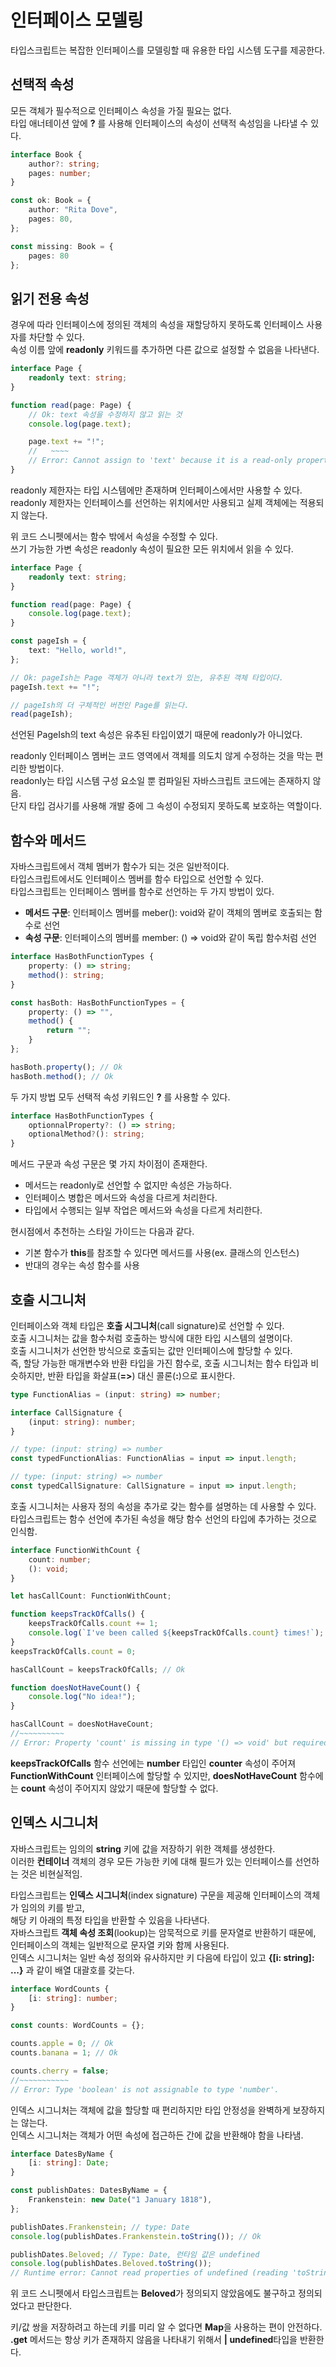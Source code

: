 # 인터페이스 모델링
타입스크립트는 복잡한 인터페이스를 모델링할 때 유용한 타입 시스템 도구를 제공한다.

## 선택적 속성
모든 객체가 필수적으로 인터페이스 속성을 가질 필요는 없다.  
타입 애너테이션 앞에 **?** 를 사용해 인터페이스의 속성이 선택적 속성임을 나타낼 수 있다.
```typescript
interface Book {
    author?: string;
    pages: number;
}

const ok: Book = {
    author: "Rita Dove",
    pages: 80,
};

const missing: Book = {
    pages: 80
};
```

## 읽기 전용 속성
경우에 따라 인터페이스에 정의된 객체의 속성을 재할당하지 못하도록 인터페이스 사용자를 차단할 수 있다.  
속성 이름 앞에 **readonly** 키워드를 추가하면 다른 값으로 설정할 수 없음을 나타낸다.
```typescript
interface Page {
    readonly text: string;
}

function read(page: Page) {
    // Ok: text 속성을 수정하지 않고 읽는 것
    console.log(page.text);

    page.text += "!";
    //   ~~~~
    // Error: Cannot assign to 'text' because it is a read-only property.
}
```
readonly 제한자는 타입 시스템에만 존재하며 인터페이스에서만 사용할 수 있다.  
readonly 제한자는 인터페이스를 선언하는 위치에서만 사용되고 실제 객체에는 적용되지 않는다.  

위 코드 스니펫에서는 함수 밖에서 속성을 수정할 수 있다.  
쓰기 가능한 가변 속성은 readonly 속성이 필요한 모든 위치에서 읽을 수 있다.  
```typescript
interface Page {
    readonly text: string;
}

function read(page: Page) {
    console.log(page.text);
}

const pageIsh = {
    text: "Hello, world!",
};

// Ok: pageIsh는 Page 객체가 아니라 text가 있는, 유추된 객체 타입이다.
pageIsh.text += "!";

// pageIsh의 더 구체적인 버전인 Page를 읽는다.
read(pageIsh);
```

선언된 PageIsh의 text 속성은 유추된 타입이였기 때문에 readonly가 아니었다.  

readonly 인터페이스 멤버는 코드 영역에서 객체를 의도치 않게 수정하는 것을 막는 편리한 방법이다.  
readonly는 타입 시스템 구성 요소일 뿐 컴파일된 자바스크립트 코드에는 존재하지 않음.  
단지 타입 검사기를 사용해 개발 중에 그 속성이 수정되지 못하도록 보호하는 역할이다.  

## 함수와 메서드
자바스크립트에서 객체 멤버가 함수가 되는 것은 일반적이다.  
타입스크립트에서도 인터페이스 멤버를 함수 타입으로 선언할 수 있다.  
타입스크립트는 인터페이스 멤버를 함수로 선언하는 두 가지 방법이 있다.
- **메서드 구문**: 인터페이스 멤버를 meber(): void와 같이 객체의 멤버로 호출되는 함수로 선언
- **속성 구문**: 인터페이스의 멤버를 member: () => void와 같이 독립 함수처럼 선언

```typescript
interface HasBothFunctionTypes {
    property: () => string;
    method(): string;
}

const hasBoth: HasBothFunctionTypes = {
    property: () => "",
    method() {
        return "";
    }
};

hasBoth.property(); // Ok
hasBoth.method(); // Ok
```

두 가지 방법 모두 선택적 속성 키워드인 **?** 를 사용할 수 있다.
```typescript
interface HasBothFunctionTypes {
    optionnalProperty?: () => string;
    optionalMethod?(): string;
}
```

메서드 구문과 속성 구문은 몇 가지 차이점이 존재한다.
- 메서드는 readonly로 선언할 수 없지만 속성은 가능하다.
- 인터페이스 병합은 메서드와 속성을 다르게 처리한다.
- 타입에서 수행되는 일부 작업은 메서드와 속성을 다르게 처리한다.

현시점에서 추천하는 스타일 가이드는 다음과 같다.  
- 기본 함수가 **this**를 참조할 수 있다면 메서드를 사용(ex. 클래스의 인스턴스)
- 반대의 경우는 속성 함수를 사용

## 호출 시그니처
인터페이스와 객체 타입은 **호출 시그니처**(call signature)로 선언할 수 있다.  
호출 시그니처는 값을 함수처럼 호출하는 방식에 대한 타입 시스템의 설명이다.  
호출 시그니처가 선언한 방식으로 호출되는 값만 인터페이스에 할당할 수 있다.  
즉, 할당 가능한 매개변수와 반환 타입을 가진 함수로, 호출 시그니처는 함수 타입과 비슷하지만, 반환 타입을 화살표(**=>**) 대신 콜론(**:**)으로 표시한다.

```typescript
type FunctionAlias = (input: string) => number;

interface CallSignature {
    (input: string): number;
}

// type: (input: string) => number
const typedFunctionAlias: FunctionAlias = input => input.length;

// type: (input: string) => number
const typedCallSignature: CallSignature = input => input.length;
```

호출 시그니처는 사용자 정의  속성을 추가로 갖는 함수를 설명하는 데 사용할 수 있다.  
타입스크립트는 함수 선언에 추가된 속성을 해당 함수 선언의 타입에 추가하는 것으로 인식함.  
```typescript
interface FunctionWithCount {
    count: number;
    (): void;
}

let hasCallCount: FunctionWithCount;

function keepsTrackOfCalls() {
    keepsTrackOfCalls.count += 1;
    console.log(`I've been called ${keepsTrackOfCalls.count} times!`);
}
keepsTrackOfCalls.count = 0;

hasCallCount = keepsTrackOfCalls; // Ok

function doesNotHaveCount() {
    console.log("No idea!");
}

hasCallCount = doesNotHaveCount;
//~~~~~~~~~~
// Error: Property 'count' is missing in type '() => void' but required in type 'FunctionWithCount'.
```
**keepsTrackOfCalls** 함수 선언에는 **number** 타입인 **counter** 속성이 주어져 **FunctionWithCount** 인터페이스에 할당할 수 있지만, **doesNotHaveCount** 함수에는 **count** 속성이 주어지지 않았기 때문에 할당할 수 없다.

## 인덱스 시그니처
자바스크립트는 임의의 **string** 키에 값을 저장하기 위한 객체를 생성한다.  
이러한 **컨테이너** 객체의 경우 모든 가능한 키에 대해 필드가 있는 인터페이스를 선언하는 것은 비현실적임.  

타입스크립트는 **인덱스 시그니처**(index signature) 구문을 제공해 인터페이스의 객체가 임의의 키를 받고,  
해당 키 아래의 특정 타입을 반환할 수 있음을 나타낸다.  
자바스크립트 **객체 속성 조회**(lookup)는 암묵적으로 키를 문자열로 반환하기 때문에,  
인터페이스의 객체는 일반적으로 문자열 키와 함께 사용된다.  
인덱스 시그니처는 일반 속성 정의와 유사하지만 키 다음에 타입이 있고 **{[i: string]: ...}** 과 같이 배열 대괄호를 갖는다. 
```typescript
interface WordCounts {
    [i: string]: number;
}

const counts: WordCounts = {};

counts.apple = 0; // Ok
counts.banana = 1; // Ok

counts.cherry = false;
//~~~~~~~~~~~
// Error: Type 'boolean' is not assignable to type 'number'.
```
인덱스 시그니처는 객체에 값을 할당할 때 편리하지만 타입 안정성을 완벽하게 보장하지는 않는다.  
인덱스 시그니처는 객체가 어떤 속성에 접근하든 간에 값을 반환해야 함을 나타냄.
```typescript
interface DatesByName {
    [i: string]: Date;
}

const publishDates: DatesByName = {
    Frankenstein: new Date("1 January 1818"),
};

publishDates.Frankenstein; // type: Date
console.log(publishDates.Frankenstein.toString()); // Ok

publishDates.Beloved; // Type: Date, 런타임 값은 undefined
console.log(publishDates.Beloved.toString());
// Runtime error: Cannot read properties of undefined (reading 'toString')
```
위 코드 스니펫에서 타입스크립트는 **Beloved**가 정의되지 않았음에도 불구하고 정의되었다고 판단한다.

키/값 쌍을 저장하려고 하는데 키를 미리 알 수 없다면 **Map**을 사용하는 편이 안전하다.  
**.get** 메서드는 항상 키가 존재하지 않음을 나타내기 위해서 **| undefined**타입을 반환한다.
